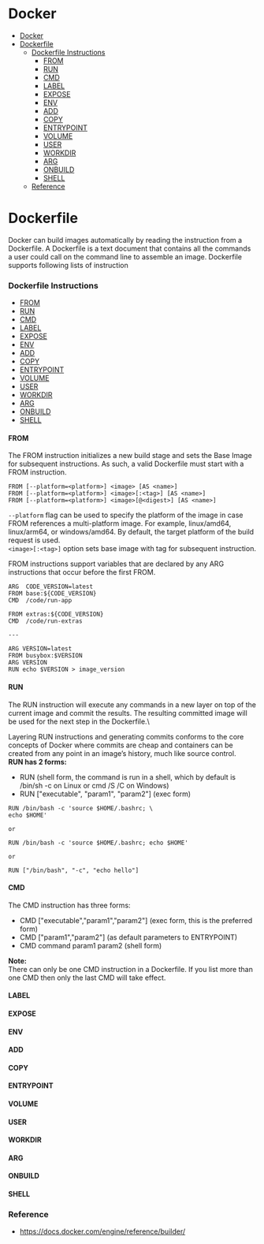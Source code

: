 Docker
======

- [Docker](#docker)
- [Dockerfile](#dockerfile)
    - [Dockerfile Instructions](#dockerfile-instructions)
      - [FROM](#from)
      - [RUN](#run)
      - [CMD](#cmd)
      - [LABEL](#label)
      - [EXPOSE](#expose)
      - [ENV](#env)
      - [ADD](#add)
      - [COPY](#copy)
      - [ENTRYPOINT](#entrypoint)
      - [VOLUME](#volume)
      - [USER](#user)
      - [WORKDIR](#workdir)
      - [ARG](#arg)
      - [ONBUILD](#onbuild)
      - [SHELL](#shell)
    - [Reference](#reference)

# Dockerfile
Docker can build images automatically by reading the instruction from a Dockerfile. A Dockerfile is a text document that contains all the commands a user could call on the command line to assemble an image.
Dockerfile supports following lists of instruction
### Dockerfile Instructions

  - [FROM](#from)
  - [RUN](#run)
  - [CMD](#cmd)
  - [LABEL](#label)
  - [EXPOSE](#expose)
  - [ENV](#env)
  - [ADD](#add)
  - [COPY](#copy)
  - [ENTRYPOINT](#entrypoint)
  - [VOLUME](#volume)
  - [USER](#user)
  - [WORKDIR](#workdir)
  - [ARG](#arg)
  - [ONBUILD](#onbuild)
  - [SHELL](#shell)

#### FROM
The FROM instruction initializes a new build stage and sets the Base Image for subsequent instructions. As such, a valid Dockerfile must start with a FROM instruction.

```shell
FROM [--platform=<platform>] <image> [AS <name>]
FROM [--platform=<platform>] <image>[:<tag>] [AS <name>]
FROM [--platform=<platform>] <image>[@<digest>] [AS <name>]
```
```--platform``` flag can be used to specify the platform of the image in case FROM references a multi-platform image. For example, linux/amd64, linux/arm64, or windows/amd64. By default, the target platform of the build request is used.  
```<image>[:<tag>]``` option sets base image with tag for subsequent instruction.  

FROM instructions support variables that are declared by any ARG instructions that occur before the first FROM.
```shell
ARG  CODE_VERSION=latest
FROM base:${CODE_VERSION}
CMD  /code/run-app

FROM extras:${CODE_VERSION}
CMD  /code/run-extras

---

ARG VERSION=latest
FROM busybox:$VERSION
ARG VERSION
RUN echo $VERSION > image_version
```

#### RUN
The RUN instruction will execute any commands in a new layer on top of the current image and commit the results. The resulting committed image will be used for the next step in the Dockerfile.\

Layering RUN instructions and generating commits conforms to the core concepts of Docker where commits are cheap and containers can be created from any point in an image’s history, much like source control.\
**RUN has 2 forms:**  
- RUN <command> (shell form, the command is run in a shell, which by default is /bin/sh -c on Linux or cmd /S /C on Windows)
- RUN ["executable", "param1", "param2"] (exec form)

```shell
RUN /bin/bash -c 'source $HOME/.bashrc; \
echo $HOME'

or

RUN /bin/bash -c 'source $HOME/.bashrc; echo $HOME'

or

RUN ["/bin/bash", "-c", "echo hello"]
```

#### CMD
The CMD instruction has three forms:
- CMD ["executable","param1","param2"] (exec form, this is the preferred form)
- CMD ["param1","param2"] (as default parameters to ENTRYPOINT)
- CMD command param1 param2 (shell form)

__Note:__  
There can only be one CMD instruction in a Dockerfile. If you list more than one CMD then only the last CMD will take effect.  

#### LABEL
#### EXPOSE
#### ENV
#### ADD
#### COPY
#### ENTRYPOINT
#### VOLUME
#### USER
#### WORKDIR
#### ARG
#### ONBUILD
#### SHELL


### Reference
* https://docs.docker.com/engine/reference/builder/
